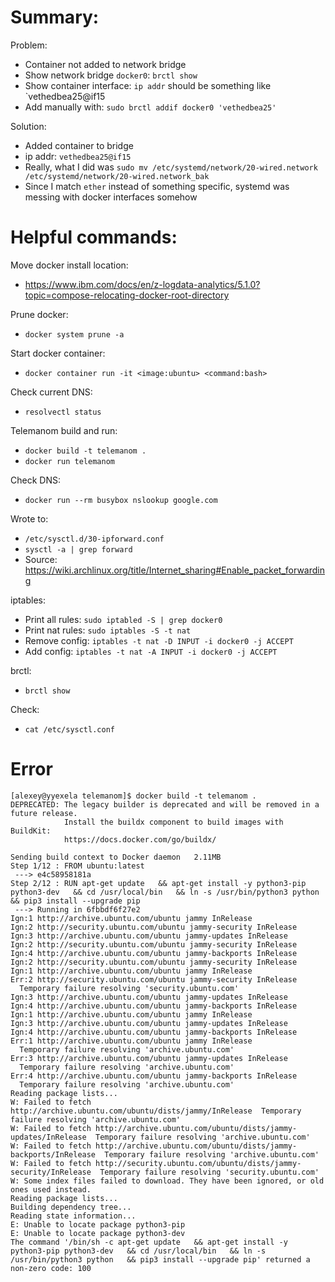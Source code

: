 # Summary:
Problem:
- Container not added to network bridge
- Show network bridge `docker0`: `brctl show`
- Show container interface: `ip addr` should be something like `vethedbea25@if15
- Add manually with: `sudo brctl addif docker0 'vethedbea25'`

Solution:
- Added container to bridge
- ip addr: `vethedbea25@if15`
- Really, what I did was `sudo mv /etc/systemd/network/20-wired.network /etc/systemd/network/20-wired.network_bak`
- Since I match `ether` instead of something specific, systemd was messing with docker interfaces somehow

# Helpful commands: 
Move docker install location:
- https://www.ibm.com/docs/en/z-logdata-analytics/5.1.0?topic=compose-relocating-docker-root-directory

Prune docker:
- `docker system prune -a`

Start docker container:
- `docker container run -it <image:ubuntu> <command:bash>`

Check current DNS:
- `resolvectl status`

Telemanom build and run:
- `docker build -t telemanom .`
- `docker run telemanom`

Check DNS:
- `docker run --rm busybox nslookup google.com`

Wrote to:
- `/etc/sysctl.d/30-ipforward.conf`
- `sysctl -a | grep forward`
- Source: https://wiki.archlinux.org/title/Internet_sharing#Enable_packet_forwarding

iptables:
- Print all rules: `sudo iptabled -S | grep docker0`
- Print nat rules: `sudo iptables -S -t nat`
- Remove config: `iptables -t nat -D INPUT -i docker0 -j ACCEPT`
- Add config: `iptables -t nat -A INPUT -i docker0 -j ACCEPT`

brctl:
- `brctl show`

Check:
- `cat /etc/sysctl.conf`

# Error
```
[alexey@yyexela telemanom]$ docker build -t telemanom .
DEPRECATED: The legacy builder is deprecated and will be removed in a future release.
            Install the buildx component to build images with BuildKit:
            https://docs.docker.com/go/buildx/

Sending build context to Docker daemon   2.11MB
Step 1/12 : FROM ubuntu:latest
 ---> e4c58958181a
Step 2/12 : RUN apt-get update   && apt-get install -y python3-pip python3-dev   && cd /usr/local/bin   && ln -s /usr/bin/python3 python   && pip3 install --upgrade pip
 ---> Running in 6fbbdf6f27e2
Ign:1 http://archive.ubuntu.com/ubuntu jammy InRelease
Ign:2 http://security.ubuntu.com/ubuntu jammy-security InRelease
Ign:3 http://archive.ubuntu.com/ubuntu jammy-updates InRelease
Ign:2 http://security.ubuntu.com/ubuntu jammy-security InRelease
Ign:4 http://archive.ubuntu.com/ubuntu jammy-backports InRelease
Ign:2 http://security.ubuntu.com/ubuntu jammy-security InRelease
Ign:1 http://archive.ubuntu.com/ubuntu jammy InRelease
Err:2 http://security.ubuntu.com/ubuntu jammy-security InRelease
  Temporary failure resolving 'security.ubuntu.com'
Ign:3 http://archive.ubuntu.com/ubuntu jammy-updates InRelease
Ign:4 http://archive.ubuntu.com/ubuntu jammy-backports InRelease
Ign:1 http://archive.ubuntu.com/ubuntu jammy InRelease
Ign:3 http://archive.ubuntu.com/ubuntu jammy-updates InRelease
Ign:4 http://archive.ubuntu.com/ubuntu jammy-backports InRelease
Err:1 http://archive.ubuntu.com/ubuntu jammy InRelease
  Temporary failure resolving 'archive.ubuntu.com'
Err:3 http://archive.ubuntu.com/ubuntu jammy-updates InRelease
  Temporary failure resolving 'archive.ubuntu.com'
Err:4 http://archive.ubuntu.com/ubuntu jammy-backports InRelease
  Temporary failure resolving 'archive.ubuntu.com'
Reading package lists...
W: Failed to fetch http://archive.ubuntu.com/ubuntu/dists/jammy/InRelease  Temporary failure resolving 'archive.ubuntu.com'
W: Failed to fetch http://archive.ubuntu.com/ubuntu/dists/jammy-updates/InRelease  Temporary failure resolving 'archive.ubuntu.com'
W: Failed to fetch http://archive.ubuntu.com/ubuntu/dists/jammy-backports/InRelease  Temporary failure resolving 'archive.ubuntu.com'
W: Failed to fetch http://security.ubuntu.com/ubuntu/dists/jammy-security/InRelease  Temporary failure resolving 'security.ubuntu.com'
W: Some index files failed to download. They have been ignored, or old ones used instead.
Reading package lists...
Building dependency tree...
Reading state information...
E: Unable to locate package python3-pip
E: Unable to locate package python3-dev
The command '/bin/sh -c apt-get update   && apt-get install -y python3-pip python3-dev   && cd /usr/local/bin   && ln -s /usr/bin/python3 python   && pip3 install --upgrade pip' returned a non-zero code: 100
```

